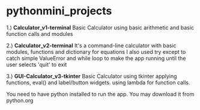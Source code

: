 # pythonmini_projects
1.) **Calculator_v1-terminal**
Basic Calculator using basic arithmetic and basic function calls and modules

2.) **Calculator_v2-terminal**
It's a command-line calculator with basic modules, functions and dictionary for equations
I also used try except to catch simple ValueError and while loop to make the app running until the user selects 'quit' to exit

3.) **GUI-Calculator_v3-tkinter**
Basic Calculator using tkinter applying functions, eval() and label/button widgets. using lambda for function calls.


You need to have python installed to run the app.
You may download it from python.org
